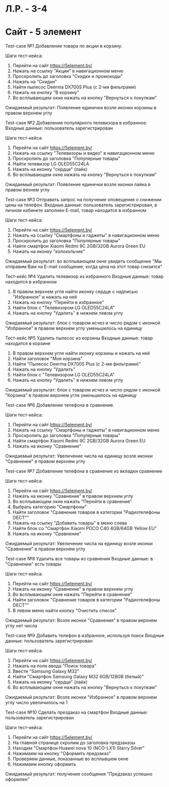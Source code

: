 # Л.Р. - 3-4
# Сайт - 5 элемент

Test-case №1
Добавление товара по акции в корзину.

Шаги тест-кейса:
1. Перейти на сайт https://5element.by/
2. Нажать на ссылку "Акции" в навигационном меню
3. Проскролить до заголовка "Скидки и промокоды"
4. Нажать на "Скидки"
5. Найти пылесос Deerma DX700S Plus (c 2-мя фильтрами)
6. Нажать на кнопку "В корзину"
7. Во всплывающем окне нажать на кнопку "Вернуться к покупкам"

Ожидаемый результат: Появление единички возле иконки корзины в правом верхнем углу


Test-case №2
Добавление популярного телевизора в избранное.
Входные данные: пользователь зарегистрирован

Шаги тест-кейса:
1. Перейти на сайт https://5element.by/
2. Нажать на ссылку "Телевизоры и видео" в навигационном меню
3. Проскролить до заголовка "Популярные товары"
4. Найти телевизор LG OLED55C24LA
6. Нажать на иконку "сердце" (лайк)
7. Во всплывающем окне нажать на кнопку "Вернуться к покупкам"

Ожидаемый результат: Появление единички возле иконки лайка в правом вехнем углу


Test-case №3
Отправить запрос на получение оповещения о снижении цены на телефон.
Входные данные: пользователь зарегистрирован, в личном кабинете заполнен E-mail, товар находится в избранном

Шаги тест-кейса:
1. Перейти на сайт https://5element.by/
2. Нажать на ссылку "Смартфоны и гаджеты" в навигационном меню
3. Проскролить до заголовка "Популярные товары"
4. Найти смартфон Xiaomi Redmi 9C 2GB/32GB Aurora Green EU
6. Нажать на иконку "колокольчик"

Ожидаемый результат: во всплывающем окне увидеть сообщение "Мы отправим Вам на E-mail сообщение, когда цена на этот товар снизится"

Тест-кейс №4
Удалить телевизор из избранного
Входные данные: товар находится в избранном

1. В правом верхнем угле найти иконку сердце с надписью "Избранное" и нажать на неё
2. Нажать на кнопку "Перейти в избранное"
3. Найти блок с "Телевизором LG OLED55C24LA"
4. Нажать на кнопку "Удалить" в нижнем левом углу

Ожидаемый результат: блок с товаром исчез и число рядом с иконкой "Избранное" в правом верхнем углу уменьшилось на единицу

Тест-кейс №5
Удалить пылесос из корзины
Входные данные: товар находится в корзине

1. В правом верхнем угле найти иконку корзины и нажать на неё
2. Найти заголовок "Моя корзина"
3. Найти "Пылесос Deerma DX700S Plus (с 2-мя фильтрами)"
4. Нажать на кнопку "Удалить"
5. Найти блок с "Телевизором LG OLED55C24LA"
6. Нажать на кнопку "Удалить" в нижнем левом углу

Ожидаемый результат: блок с товаром исчез и число рядом с иконкой "Корзина" в правом верхнем угле уменьшилось на единицу


Test-case №6
Добавление телефона в сравнение.

Шаги тест-кейса:
1. Перейти на сайт https://5element.by/
2. Нажать на ссылку "Смартфоны и гаджеты" в навигационном меню
3. Проскролить до заголовка "Популярные товары"
4. Найти смартфон Xiaomi Redmi 9C 2GB/32GB Aurora Green EU
6. Нажать на иконку "Сравнение"

Ожидаемый результат: Увеличение числа на единицу возле иконки "Сравнение" в правом верхнем углу

Test-case №7 
Добавление телефона в сравнение из вкладки сравнение

Шаги тест-кейса:
1. Перейти на сайт https://5element.by/
2. Нажать на иконку "Сравнение" в правом верхнем углу
3. Во всплывающем окне нажать "Перейти в сравнение"
4. Выбрать категорию "Смартфоны"
5. Найти заголовок "Сравнение товаров в категории "Радиотелефоны DECT""
6. Нажать на ссылку "Добавить товары" в меню слева
7. Найти блок со "Смартфон Xiaomi POCO C40 4GB/64GB Yellow EU"
8. Нажать на иконку "Сравнение"

Ожидаемый результат: Увеличение числа на единицу возле иконки "Сравнение" в правом верхнем углу

Test-case №8 
Удалить все товары из сравнения
Входные данные: в "Сравнении" есть товары

Шаги тест-кейса:
1. Перейти на сайт https://5element.by/
2. Нажать на иконку "Сравнение" в правом верхнем углу
3. Во всплывающем окне нажать "Перейти в сравнение"
4. Найти заголовок "Сравнение товаров в категории "Радиотелефоны DECT""
5. В левом меню найти кнопку "Очистить список"

Ожидаемый результат: Возле иконки "Сравнения" в правом верхнем углу нет числа

Test-case №9
Добавить телефон в избранное, используя поиск
Входные данные: пользователь зарегистрирован

Шаги тест-кейса:
1. Перейти на сайт https://5element.by/
2. Нажать на поле ввода "Поиск товара"
3. Ввести "Samsung Galaxy M32"
4. Найти "Смартфон Samsung Galaxy M32 6GB/128GB (белый)" 
5. Нажать на иконку "сердце" (лайк)
6. Во всплывающем окне нажать на кнопку "Вернуться к покупкам"

Ожидаемый результат: Возле иконки "Избранное" в правом верхнем углу число увеличилось на 1

Test-case №10
Сделать прездаказ на смартфон
Входные данные: пользователь зарегистрирован

Шаги тест-кейса:
1. Перейти на сайт https://5element.by/
2. На главной странице скролим до заголовка предзаказы
3. Находим "Смартфон Huawei nova 10 (NCO-LX1) Starry Silver"
4. Нажимаем на кнопку "Оформить предзаказ"
5. Проверяем данные, показанные во всплывшем окне
6. Нажимаем кнопку оформить

Ожидаемый результат: получение сообщения "Предзаказ успешно оформлен"



